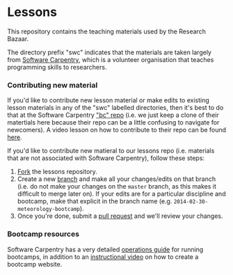 Lessons
=======

This repository contains the teaching materials used by the Research Bazaar.  

The directory prefix "swc" indicates that the materials are taken largely from 
[Software Carpentry](http://software-carpentry.org/), which is a volunteer organisation that
teaches programming skills to researchers.  

### Contributing new material

If you'd like to contribute new lesson material or make edits to existing lesson materials in any of the "swc" labelled directories, then it's best to do that at the Software Carpentry ["bc" repo](https://github.com/swcarpentry/bc) (i.e. we just keep a clone of their matertials here because their repo can be a little confusing to navigate for newcomers). A video lesson on how to contribute to their repo can be found [here](http://vimeo.com/92273942).  

If you'd like to contribute new matieral to our lessons repo (i.e. materials that are not associated with Software Carpentry), follow these steps:  

1. [Fork](https://help.github.com/articles/fork-a-repo) the lessons repository.
2. Create a new [branch](https://github.com/resbaz/lessons/blob/master/git/swc-intermediate/02-branching.md) and make all your changes/edits on that branch (i.e. do not make your changes on the `master` branch, as this makes it difficult to merge later on). If your edits are for a particular discipline and bootcamp, make that explicit in the branch name (e.g. `2014-02-30-meteorology-bootcamp`).
3. Once you're done, submit a [pull request](https://help.github.com/articles/using-pull-requests) and we'll review your changes.

### Bootcamp resources

Software Carpentry has a very detailed [operations guide](http://software-carpentry.org/bootcamps/operations.html) for running bootcamps, in addition to an [instructional video](http://vimeo.com/87241285) on how to create a bootcamp website. 
